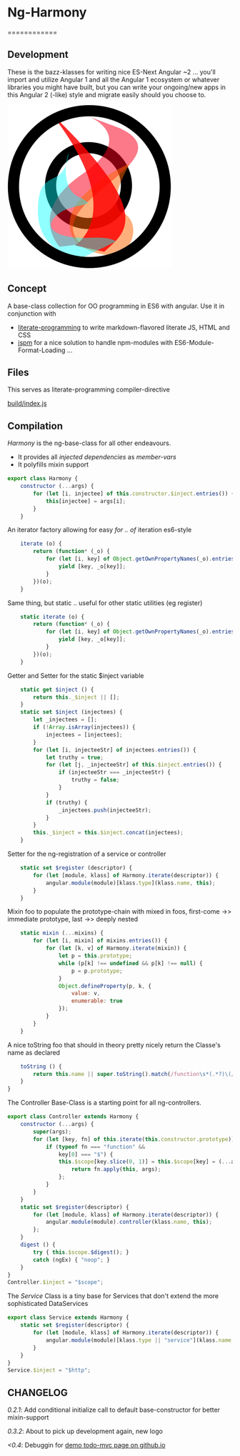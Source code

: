 # Ng-Harmony
============

## Development

These is the bazz-klasses for writing nice ES-Next Angular ~2 ... you'll import and utilize Angular 1 and all the Angular 1 ecosystem or whatever libraries you might have built, but you can write your ongoing/new apps in this Angular 2 (-like) style and migrate easily should you choose to.

![Harmony = 6 + 7;](logo.png "Harmony - Fire in my eyes")

## Concept

A base-class collection for OO programming in ES6 with angular.
Use it in conjunction with

* [literate-programming](http://npmjs.org/packages/literate-programming "click for npm-package-homepage") to write markdown-flavored literate JS, HTML and CSS
* [jspm](https://www.npmjs.com/package/jspm "click for npm-package-homepage") for a nice solution to handle npm-modules with ES6-Module-Format-Loading ...

## Files

This serves as literate-programming compiler-directive

[build/index.js](#Compilation "save:")

## Compilation

_Harmony_ is the ng-base-class for all other endeavours.
* It provides all _injected dependencies_ as *member-vars*
* It polyfills mixin support

```javascript
export class Harmony {
    constructor (...args) {
        for (let [i, injectee] of this.constructor.$inject.entries()) {
            this[injectee] = args[i];
        }
    }
```
An iterator factory allowing for easy _for .. of_ iteration es6-style
```javascript
    iterate (o) {
        return (function* (_o) {
            for (let [i, key] of Object.getOwnPropertyNames(_o).entries()) {
                yield [key, _o[key]];
            }
        })(o);
    }
```
Same thing, but static .. useful for other static utilities (eg register)
```javascript
    static iterate (o) {
        return (function* (_o) {
            for (let [i, key] of Object.getOwnPropertyNames(_o).entries()) {
                yield [key, _o[key]];
            }
        })(o);
    }
```
Getter and Setter for the static $inject variable
```javascript
    static get $inject () {
        return this._$inject || [];
    }
    static set $inject (injectees) {
        let _injectees = [];
        if (!Array.isArray(injectees)) {
            injectees = [injectees];
        }
        for (let [i, injecteeStr] of injectees.entries()) {
            let truthy = true;
            for (let [j, _injecteeStr] of this.$inject.entries()) {
                if (injecteeStr === _injecteeStr) {
                    truthy = false;
                }
            }
            if (truthy) {
                _injectees.push(injecteeStr);
            }
        }
        this._$inject = this.$inject.concat(injectees);
    }
```
Setter for the ng-registration of a service or controller
```javascript
    static set $register (descriptor) {
        for (let [module, klass] of Harmony.iterate(descriptor)) {
            angular.module(module)[klass.type](klass.name, this);
        }
    }
```
Mixin foo to populate the prototype-chain with mixed in foos, first-come ->> immediate prototype, last ->> deeply nested
```javascript
    static mixin (...mixins) {
        for (let [i, mixin] of mixins.entries()) {
            for (let [k, v] of Harmony.iterate(mixin)) {
                let p = this.prototype;
                while (p[k] !== undefined && p[k] !== null) {
                    p = p.prototype;
                }
                Object.defineProperty(p, k, {
                    value: v,
                    enumerable: true
                });
            }
        }
    }
```
A nice toString foo that should in theory pretty nicely return the Classe's name as declared
```javascript
    toString () {
        return this.name || super.toString().match(/function\s*(.*?)\(/)[1];
    }
}
```
The Controller Base-Class is a starting point for all ng-controllers.
```javascript
export class Controller extends Harmony {
    constructor (...args) {
        super(args);
        for (let [key, fn] of this.iterate(this.constructor.prototype)) {
            if (typeof fn === "function" &&
                key[0] === "$") {
                this.$scope[key.slice(0, 1)] = this.$scope[key] = (...args) => {
                    return fn.apply(this, args);
                };
            }
        }
    }
    static set $register(descriptor) {
        for (let [module, klass] of Harmony.iterate(descriptor)) {
            angular.module(module).controller(klass.name, this);
        };
    }
    digest () {
        try { this.$scope.$digest(); }
        catch (ngEx) { "noop"; }
    }
}
Controller.$inject = "$scope";
```
The _Service_ Class is a tiny base for Services that don't extend the more sophisticated DataServices
```javascript
export class Service extends Harmony {
    static set $register(descriptor) {
        for (let [module, klass] of Harmony.iterate(descriptor)) {
            angular.module(module)[klass.type || "service"](klass.name, this);
        }
    }
}
Service.$inject = "$http";
```

## CHANGELOG

*0.2.1*: Add conditional initialize call to default base-constructor for better mixin-support

*0.3.2*: About to pick up development again, new logo

*<0.4*: Debuggin for [demo todo-mvc page on github.io](http://ng-harmony.github.io/ng-harmony)
